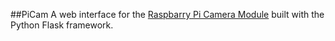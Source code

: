 ##PiCam
A web interface for the [Raspbarry Pi Camera Module](http://www.raspberrypi.org/tag/camera-board/) built with the Python Flask framework.